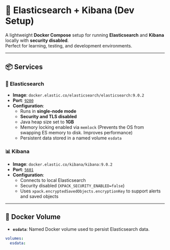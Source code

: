 # 🐳 Elasticsearch + Kibana (Dev Setup)

A lightweight **Docker Compose** setup for running **Elasticsearch** and **Kibana** locally with **security disabled**.  
Perfect for learning, testing, and development environments.

---

## 📦 Services

### 🚀 Elasticsearch

- **Image**: `docker.elastic.co/elasticsearch/elasticsearch:9.0.2`
- **Port**: [`9200`](http://localhost:9200)
- **Configuration**:
  - Runs in **single-node mode**
  - **Security and TLS disabled**
  - Java heap size set to **1GB**
  - Memory locking enabled via `memlock` (Prevents the OS from swapping ES memory to disk. Improves performance)
  - Persistent data stored in a named volume `esdata`

### 📊 Kibana

- **Image**: `docker.elastic.co/kibana/kibana:9.0.2`
- **Port**: [`5601`](http://localhost:5601)
- **Configuration**:
  - Connects to local Elasticsearch
  - Security disabled (`XPACK_SECURITY_ENABLED=false`)
  - Uses `xpack.encryptedSavedObjects.encryptionKey` to support alerts and saved objects

---

## 🔧 Docker Volume

- **`esdata`**: Named Docker volume used to persist Elasticsearch data.

```yaml
volumes:
  esdata: